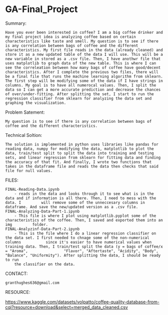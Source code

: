 # GA-Final_Project
Summary:

    Have you ever been interested in coffee? I am a big coffee drinker and my final project idea is analyzing coffee based on certain characteristics like taste and smell. My question is to see if there is any correlation between bags of coffee and the different characteristics. My first file reads in the data (already cleaned) and store it as a new updated table of the data I will use. This will be a new variable in stored as a .csv file. Then, I have anothwr file that uses matplotlib to graph data of the new table. This is where I can see the correleation between how many bags of coffee have good/decent characteristics. After I complete the previous two files, there will be a final file that runs the machine learning algorithm from sklearn. The first step will be modifying some of the data if I have strings in columns. My goal is to have all numerocal values. Then, I split the data so I can get a more accurate prediction and decrease the chances of over/under-fitting. After splitting the set, I start to run the regression classifier from sklearn for analyzing the data set and graphing the visualization.

Problem Satement:

    My question is to see if there is any correlation between bags of coffee and the different characteristics.

Technical Soltion:

    The solution is implemented in python uses libraries like pandas for reading data, numpy for modifying the data, matplotlib to plot the data, train/test split to split the data into training and testing sets, and linear regression from sklearn for fitting data and finding the accuracy of that fit. And finally, I wrote two functions that takes in the dataframe file and reads the data then checks that said file for null values.

 FILES:
 
    FINAL-Reading-Data.ipynb
        - reads in the data and looks through it to see what is in the data and if information is all there. Then, I need to mess with the data. I         will remove some of the unneccesary columns in dataframe. And save the new/updated version as a .csv file.
    FINAL-Analyzing-Data-Part-1.ipynb
        - This file is where I plot using matplotlib.pyplot some of the characteristics of the coffee. Then, I saved and exported them into an img         folder.
    FINAL-Analyzinf-Data-Part-2.ipynb
        - This is the file where I do a linear regression classifier on the data set. I first needed to chnage some of the non-numerical columns           since it's easier to have numerical values when training data. Then, I train/test split the data (y = bags of coffee/x = "Aroma",                "Flavor", "Aftertaste", "Acidity", "Body", "Balance", "Uniformity"). After splitting the data, I should be ready to run   
        the classifier on the data.

CONTACT:
    
    granthughes636@gmail.com

RESOURCE:

https://www.kaggle.com/datasets/volpatto/coffee-quality-database-from-cqi?resource=download&select=merged_data_cleaned.csv
